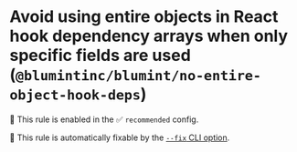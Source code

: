 # Avoid using entire objects in React hook dependency arrays when only specific fields are used (`@blumintinc/blumint/no-entire-object-hook-deps`)

💼 This rule is enabled in the ✅ `recommended` config.

🔧 This rule is automatically fixable by the [`--fix` CLI option](https://eslint.org/docs/latest/user-guide/command-line-interface#--fix).

<!-- end auto-generated rule header -->

